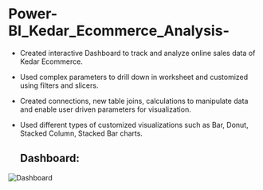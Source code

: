 # Power-BI_Kedar_Ecommerce_Analysis-

- Created interactive Dashboard to track and analyze online sales data of Kedar Ecommerce.
- Used complex parameters to drill down in worksheet and customized using filters and slicers.
- Created connections, new table joins, calculations to manipulate data and enable user driven parameters for visualization.
- Used different types of customized visualizations such as Bar, Donut, Stacked Column, Stacked Bar charts.

  ## Dashboard:
![Dashboard](https://github.com/theadithya/Power-BI_Kedar_Ecommerce_Analysis/assets/155057818/2592fe55-52d5-45ef-a80a-c757be56fa65)

  
